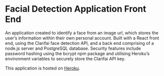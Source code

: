 # Facial Detection Application Front End

An application created to identify a face from an image url, which stores the user’s information within their own personal account. Built with a React front end, using the Clarifai face detection API, and a back end comprising of a node.js server and PostgreSQL database. Security features include password hashing using the bcrypt npm package and utilising Heroku’s environment variables to securely store the Clarifai API key.

This application is hosted on [Heroku](https://narocrocsmartbrain.herokuapp.com/).